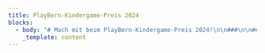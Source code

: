 ```yaml
---
title: PlayBern-Kindergame-Preis 2024
blocks:
  - body: "# Mach mit beim PlayBern-Kindergame-Preis 2024!\n\n###\n\n### Du bist maximal 16 Jahre alt und hast gerade ein Computerspiel entwickelt? Dann reiche es beim PlayBern-KinderGame-Preis 2024 ein!\n\n### Wenn du die Vorjury von deinem Game überzeugen kannst, wird es beim PlayBern -Festival in Bern ausgestellt. Das Publikum wird dort die Games spielen und Bewertungen abgeben. Die Sieger:innen werden am letzten Festivalstag ausgezeichnet.\n\n### ZU  GEWINNEN GIBT ES PREISE IN EINEM GESAMTWERT VON FR. 2'500.00\n\n### Teilnahmebedingungen\n\n**Worum geht es beim Wettbewerb?**\n\n«PlayBern – Festival für Games und Kultur» schreibt zusammen mit der\nHasler-Stiftung einen Preis für Games aus, die von Kindern und Jugendlichen eigenständig\nentwickelt worden sind.\n\n**Wer bestimmt die Gewinner:innen?**\n\nEine Vorjury erstellt eine Auswahl aus den eingereichten Games. Diese\nAuswahl wird dann am PlayBern-Festival präsentiert und das Publikum wählt aus\njeder Kategorie sein Lieblingsgame. Diese Games erhalten dann je einen Bargeld-Preis.\n\n**Welche Games können eingereicht werden?**\n\nEs gibt zwei Kategorien: «Digitale Games» und «Interaktive Projekte».\n\n**1. Kategorie: Digitale Games**\n\nBei den digitalen Games ist die Plattform frei wählbar. Du kreierst ein\nGame mit einer Game-Engine (Scratch, Construct oder einem ähnlichen Tool). Das\nGame lädst du auf itch.io hoch, so dass es\nüber die Site gespielt oder heruntergeladen werden kann.\nWichtig: Das Spiel hast du ganz selber erfunden (kein Nachbau einer Vorlage).\n\n**2. Kategorie: Interaktives Projekt**\n\nBei einem interaktiven Projekt geht es um die Verbindung von digital und\nanalog: wir suchen Projekte, die mit einem «Makey Makey»-Controller oder einem Robotik-Tool\nwie «Ozobot» oder Ähnlichem erstellt worden sind. Auch hier ist es wichtig,\ndass du dein Projekt selber erfunden und nicht nach einer Anleitung gebaut\nhast. Dein Projekt sollte nicht allzu aufwendig im Aufbau und an der\nAusstellung spielbar sein.\n\nInformationen zu «Makey Makey» findest du z.B. hier: [https://www.schabi.ch/seite/makey](https://www.schabi.ch/seite/makey)\n\n\_\n\nWer kann am Wettbewerb teilnehmen?\n\nAm Wettbewerb können Kinder und Jugendliche teilnehmen, die in der Schweiz\nwohnen und die selber Games kreieren.\n\nDie Games werden in\nzwei unterschiedlichen Altersgruppenund in den beiden Kategorien «Digitale Games» und «Interaktive Projekte»bewertet:\n\nAltersgruppe 1: \_\_\_\_\_\_\_\_   8 - 12 Jahre\n\nAltersgruppe 2: \_\_\_\_\_\_\_\_ 13 – 16 Jahre\n\nPro Einzelperson oder\npro Gruppe ist jeweils nur eine Einreichung möglich.\n\nWie reiche ich mein\nProjekt ein?\n\n\\- Rein digitale Projekte lädst du auf itch.io hoch und schickst uns den\nLink.\n\\- Von analog/digitalen Projekten (Makey Makey, Ozobots) usw. erstellt du einen\nkleinen \_Film, lädst ihn bei Youtube\nhoch und schickst uns den Link.\n\nWas gibt es zu gewinnen?\n\nVergeben werden können Preise bis zum Wert von insgesamt Fr. 2 500.-.\n\nAm Festival-Sonntag, am 10.11.2024 um 16.00 Uhr, findet im Kornhaus in Bern\ndie Preisverleihung statt.\n\nAllgemeine Teilnahmebedingungen\n\n* Du bist zum\n  Zeitpunkt der Einreichung nicht älter als 16 Jahre.\n\n<!---->\n\n* Dein Projekt\n  muss auf Windows ausgeführt werden können.\n\n<!---->\n\n* Du hast alle\n  Inhalte deiner Arbeit selbst erstellt und das Urheberrecht anderer nicht\n  verletzt bzw. kein fremdes geistiges Eigentum (Musik, Bilder etc.)\n  verwendet.\n\n<!---->\n\n* Deine Arbeit\n  enthält keine jugendschutzgefährdenden Inhalte.\n* Deine\n  Einreichung ist nur dann vollständig und für die Teilnahme am Wettbewerb\n  gültig, wenn die Anmeldung vollständig ausgefüllt ist und wir uns deine\n  Arbeit imNetz ansehen bzw. testen können.\n* Wird dein\n  eingereichtes Projekt mit einem Preis ausgezeichnet oder erhält es eine\n  Anerkennung, kann das Material für die Einbettung auf den\n  Projektwebseiten sowie bei YouTube ungelistet veröffentlicht werden.\n\nAnmeldeschluss: Sonntag,\n20 Oktober 2024 auf diese Adresse: [kindergamepreis@playbern.ch](mailto:kindergamepreis@playbern.ch)\n\n\_\n\nAchtung: Sowohl bei YouTube als auch bei Itch.io ist\ndas Mindestalter für eine Registrierung 13 Jahre. Für Teilnehmer\\*innen, die\njünger sind als 13 Jahre, müssen die Erziehungsberechtigten das Hochladen\nübernehmen.\n\n\_\n\nZiel des «PlayBern»-Kinder-Game-Preises ist es, kreative Produkte von\nKindern und Jugendlichen im Rahmen des PlayBern-Festivals einer Öffentlichkeit\nzugänglich zu machen. Die Jury des Wettbewerbs bewertet die eingesendeten\nBeiträge nach verschiedenen inhaltlichen und formalen Aspekten.\n\n\_\n\nDatenschutz\n\nPersonenbezogene Daten werden auf der «PlayBern»-Website nur im Rahmen des\nWettbewerbs erhoben und verwendet. In keinem Fall werden die erhobenen Daten\nverkauft\n"
    _template: content
---
```



